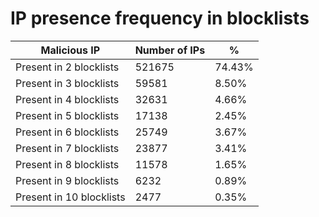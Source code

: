 # IP presence frequency in blocklists
| Malicious IP | Number of IPs | % |
|----|----|----|
| Present in 2 blocklists | 521675 | 74.43% |
| Present in 3 blocklists | 59581 | 8.50% |
| Present in 4 blocklists | 32631 | 4.66% |
| Present in 5 blocklists | 17138 | 2.45% |
| Present in 6 blocklists | 25749 | 3.67% |
| Present in 7 blocklists | 23877 | 3.41% |
| Present in 8 blocklists | 11578 | 1.65% |
| Present in 9 blocklists | 6232 | 0.89% |
| Present in 10 blocklists | 2477 | 0.35% |
